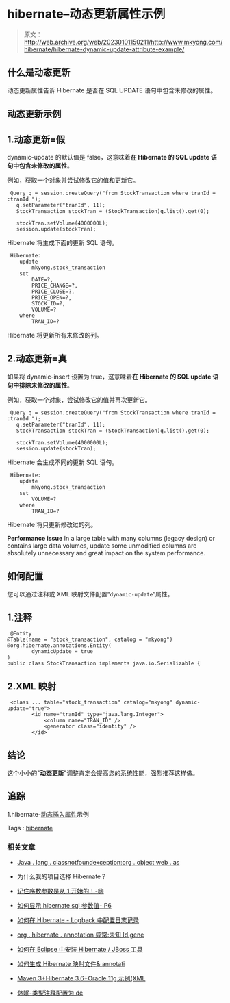 # hibernate–动态更新属性示例

> 原文：<http://web.archive.org/web/20230101150211/http://www.mkyong.com/hibernate/hibernate-dynamic-update-attribute-example/>

## 什么是动态更新

动态更新属性告诉 Hibernate 是否在 SQL UPDATE 语句中包含未修改的属性。

## 动态更新示例

## 1.动态更新=假

dynamic-update 的默认值是 false，这意味着**在 Hibernate 的 SQL update 语句中包含未修改的属性**。

例如，获取一个对象并尝试修改它的值和更新它。

```
 Query q = session.createQuery("from StockTransaction where tranId = :tranId ");
   q.setParameter("tranId", 11);
   StockTransaction stockTran = (StockTransaction)q.list().get(0);

   stockTran.setVolume(4000000L);
   session.update(stockTran); 
```

Hibernate 将生成下面的更新 SQL 语句。

```
 Hibernate: 
    update
        mkyong.stock_transaction 
    set
        DATE=?,
        PRICE_CHANGE=?,
        PRICE_CLOSE=?,
        PRICE_OPEN=?,
        STOCK_ID=?,
        VOLUME=? 
    where
        TRAN_ID=? 
```

Hibernate 将更新所有未修改的列。

## 2.动态更新=真

如果将 dynamic-insert 设置为 true，这意味着**在 Hibernate 的 SQL update 语句中排除未修改的属性**。

例如，获取一个对象，尝试修改它的值并再次更新它。

```
 Query q = session.createQuery("from StockTransaction where tranId = :tranId ");
   q.setParameter("tranId", 11);
   StockTransaction stockTran = (StockTransaction)q.list().get(0);

   stockTran.setVolume(4000000L);
   session.update(stockTran); 
```

Hibernate 会生成不同的更新 SQL 语句。

```
 Hibernate: 
    update
        mkyong.stock_transaction 
    set
        VOLUME=? 
    where
        TRAN_ID=? 
```

Hibernate 将只更新修改过的列。

**Performance issue**
In a large table with many columns (legacy design) or contains large data volumes, update some unmodified columns are absolutely unnecessary and great impact on the system performance.

## 如何配置

您可以通过注释或 XML 映射文件配置“`dynamic-update`”属性。

## 1.注释

```
 @Entity
@Table(name = "stock_transaction", catalog = "mkyong")
@org.hibernate.annotations.Entity(
		dynamicUpdate = true
)
public class StockTransaction implements java.io.Serializable { 
```

## 2.XML 映射

```
 <class ... table="stock_transaction" catalog="mkyong" dynamic-update="true">
        <id name="tranId" type="java.lang.Integer">
            <column name="TRAN_ID" />
            <generator class="identity" />
        </id> 
```

## 结论

这个小小的"**动态更新**"调整肯定会提高您的系统性能，强烈推荐这样做。

## 追踪

1.hibernate-[动态插入属性](http://web.archive.org/web/20210109163601/http://www.mkyong.com/hibernate/hibernate-dynamic-insert-attribute-example/)示例

Tags : [hibernate](http://web.archive.org/web/20210109163601/https://mkyong.com/tag/hibernate/)<input type="hidden" id="mkyong-current-postId" value="3109">

### 相关文章

*   [Java . lang . classnotfoundexception:org . object web . as](/web/20210109163601/https://mkyong.com/java/java-lang-classnotfoundexception-org-objectweb-asm-type/)
*   为什么我的项目选择 Hibernate？
*   [记住序数参数是从 1 开始的！-嗨](/web/20210109163601/https://mkyong.com/hibernate/remember-that-ordinal-parameters-are-1-based-hibernatetemplate/)
*   [如何显示 hibernate sql 参数值- P6](/web/20210109163601/https://mkyong.com/hibernate/how-to-display-hibernate-sql-parameter-values-solution/)
*   [如何在 Hibernate - Logback 中配置日志记录](/web/20210109163601/https://mkyong.com/hibernate/how-to-configure-logging-in-hibernate-logback/)

*   [org . hibernate . annotation 异常:未知 Id.gene](/web/20210109163601/https://mkyong.com/hibernate/org-hibernate-annotationexception-unknown-id-generator/)
*   [如何在 Eclipse 中安装 Hibernate / JBoss 工具](/web/20210109163601/https://mkyong.com/hibernate/how-to-install-hibernate-tools-in-eclipse-ide/)
*   [如何生成 Hibernate 映射文件& annotati](/web/20210109163601/https://mkyong.com/hibernate/how-to-generate-code-with-hibernate-tools/)
*   [Maven 3+Hibernate 3.6+Oracle 11g 示例(XML](/web/20210109163601/https://mkyong.com/hibernate/maven-3-hibernate-3-6-oracle-11g-example-xml-mapping/)
*   [休眠-类型注释配置为 de](/web/20210109163601/https://mkyong.com/hibernate/hibernate-the-type-annotationconfiguration-is-deprecated/)